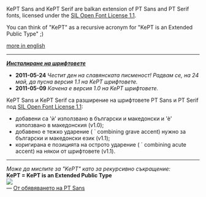 KePT Sans and KePT Serif are balkan extension of PT Sans and PT Serif fonts, licensed under the [SIL Open Font License 1.1](http://scripts.sil.org/cms/scripts/page.php?item_id=OFL).

You can think of "KePT" as a recursive acronym for "KePT is an Extended Public Type" ;)

[more in english](inEnglish.md)

---

_**[Инсталиране на шрифтовете](Instalirane.md)**_

  * **2011-05-24**  _Честит ден на славянската писменост! Радвам се, на 24 май, да пусна версия 1.1 на KePT шрифтовете._
  * **2011-05-09**  _Качена е версия 1.0 на KePT шрифтовете._

KePT Sans и KePT Serif са разширение на шрифтовете PT Sans и PT Serif под [SIL Open Font License 1.1](http://scripts.sil.org/cms/scripts/page.php?item_id=OFL):

  * добавени са 'ѝ' използвано в български и македонски и 'ѐ' използвано в македонския (v1.0);
  * добавено е тежко ударение ( ` combining grave accent) нужно за български и македонски език (v1.1);
  * коригирана е позицията на острото ударение ( ´ combining acute accent) на някои от шрифтовете (v1.1).

---

_Може да мислите за "KePT" като за рекурсивно съкращение:_<br>
<b>KePT = KePT is an Extended Public Type</b><br>
<img src='http://www.paratype.com/extpics/PTSans-free.gif' /><br>
— <a href='http://paratype.livejournal.com/10009.html'>От обявяването на PT Sans</a>